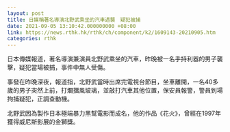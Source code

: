 ```yaml
---
layout: post
title: 日媒稱著名導演北野武乘坐的汽車遇襲　疑犯被捕
date: 2021-09-05 13:10:42.000000000 +08:00
link: https://news.rthk.hk/rthk/ch/component/k2/1609143-20210905.htm
categories: rthk
---
```


日本傳媒報道，著名導演兼演員北野武乘坐的汽車，昨晚被一名手持利器的男子襲擊，疑犯當場被捕，事件中無人受傷。

事發在昨晚深夜，報道指，北野武當時出席完電視台節目，坐車離開，一名40多歲的男子突然上前，打爛擋風玻璃，並敲打汽車其他位置，保安員報警，警員到場拘捕疑犯，正調查動機。

北野武因為製作日本極端暴力黑幫電影而成名，他的作品《花火》，曾經在1997年獲得威尼斯影展的金獅獎。
